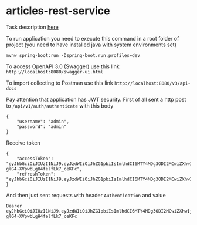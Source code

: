 # articles-rest-service

Task description [here](task-description.txt)

To run application you need to execute this command in a root folder of project
(you need to have installed java with system environments set)

```
mvnw spring-boot:run -Dspring-boot.run.profiles=dev
```

To access OpenAPI 3.0 (Swagger) use this link `http://localhost:8080/swagger-ui.html`

To import collecting to Postman use this link `http://localhost:8080/v3/api-docs`

Pay attention that application has JWT security. First of all sent a http post to
`/api/v1/auth/authenticate` with this body

```
{
    "username": "admin",
    "password": "admin"
}
```

Receive token

```
{
    "accessToken": "eyJhbGciOiJIUzI1NiJ9.eyJzdWIiOiJhZG1pbiIsImlhdCI6MTY4MDg3ODI2MCwiZXhwIjoxNjgwOTY0NjYwfQ.bcNLp7eeI4q8g5Z-glG4-XVpwbLgH4felfLk7_ceKFc",
    "refreshToken": "eyJhbGciOiJIUzI1NiJ9.eyJzdWIiOiJhZG1pbiIsImlhdCI6MTY4MDg3ODI2MCwiZXhwIjoxNjgxNDgzMDYwfQ.u85h1GtcX2KPdLqhA0pi0JflDSRj3YhITwKn3gEfU1I"
}
```

And then just sent requests with header `Authentication` and value

```
Bearer eyJhbGciOiJIUzI1NiJ9.eyJzdWIiOiJhZG1pbiIsImlhdCI6MTY4MDg3ODI2MCwiZXhwIjoxNjgwOTY0NjYwfQ.bcNLp7eeI4q8g5Z-glG4-XVpwbLgH4felfLk7_ceKFc
```